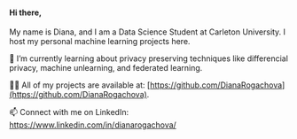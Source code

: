 #### Hi there, 
My name is Diana, and I am a Data Science Student at Carleton University. I host my personal machine learning projects here.

🌱 I’m currently learning about privacy preserving techniques like differencial privacy, machine unlearning, and federated learning.   

👨‍💻 All of my projects are available at: [https://github.com/DianaRogachova](https://github.com/DianaRogachova).

📫 Connect with me on LinkedIn: https://www.linkedin.com/in/dianarogachova/
